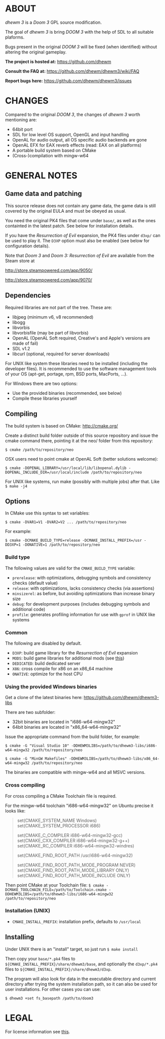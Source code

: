 # ABOUT

_dhewm 3_ is a _Doom 3_ GPL source modification.

The goal of _dhewm 3_ is bring _DOOM 3_ with the help of SDL to all suitable
plaforms.

Bugs present in the original _DOOM 3_ will be fixed (when identified) without
altering the original gameplay.

**The project is hosted at:** https://github.com/dhewm

**Consult the FAQ at:** https://github.com/dhewm/dhewm3/wiki/FAQ

**Report bugs here:** https://github.com/dhewm/dhewm3/issues


# CHANGES

Compared to the original _DOOM 3_, the changes of _dhewm 3_ worth mentioning are:

- 64bit port
- SDL for low level OS support, OpenGL and input handling
- OpenAL for audio output, all OS specific audio backends are gone
- OpenAL EFX for EAX reverb effects (read: EAX on all platforms)
- A portable build system based on CMake
- (Cross-)compilation with mingw-w64


# GENERAL NOTES

## Game data and patching

This source release does not contain any game data, the game data is still
covered by the original EULA and must be obeyed as usual.

You need the original PK4 files that come under `base/`, as well as the ones
containted in the latest patch. See below for installation details.

If you have the _Resurrection of Evil_ expansion, the PK4 files under `d3xp/`
can be used to play it. The `D3XP` option must also be enabled (see below for
configuration details).

Note that _Doom 3_ and _Doom 3: Resurrection of Evil_ are available from the Steam store at

http://store.steampowered.com/app/9050/

http://store.steampowered.com/app/9070/

## Dependencies

Required libraries are not part of the tree. These are:

- libjpeg (minimum v6, v8 recommended)
- libogg
- libvorbis
- libvorbisfile (may be part of libvorbis)
- OpenAL (OpenAL Soft required, Creative's and Apple's versions are made of fail)
- SDL v1.2
- libcurl (optional, required for server downloads)

For UNIX like system these libraries need to be installed (including the
developer files). It is recommended to use the software management tools of
your OS (apt-get, portage, rpm, BSD ports, MacPorts, ...).

For Windows there are two options:

- Use the provided binaries (recommended, see below)
- Compile these libraries yourself

## Compiling

The build system is based on CMake: http://cmake.org/

Create a distinct build folder outside of this source repository and issue
the cmake command there, pointing it at the neo/ folder from this repository:

`$ cmake /path/to/repository/neo`

OSX users need to point cmake at OpenAL Soft (better solutions welcome):

`$ cmake -DOPENAL_LIBRARY=/usr/local/lib/libopenal.dylib -DOPENAL_INCLUDE_DIR=/usr/local/include /path/to/repository/neo`

For UNIX like systems, run make (possibly with multiple jobs) after that. Like
`$ make -j4`

## Options

In CMake use this syntax to set variables:

`$ cmake -DVAR1=V1 -DVAR2=V2 ... /path/to/repository/neo`

For example:

`$ cmake -DCMAKE_BUILD_TYPE=release -DCMAKE_INSTALL_PREFIX=/usr -DD3XP=1 -DONATIVE=1 /path/to/repository/neo`

### Build type

The following values are valid for the `CMAKE_BUILD_TYPE` variable:

- `prerelease`: with optimizations, debugging symbols and consistency checks (default value)
- `release`: with optimizations, lacks consistency checks (via assertions)
- `minsizerel`: as before, but avoiding optimizations than increase binary size
- `debug`: for development purposes (includes debugging symbols and additional code)
- `profile`: generates profiling information for use with `gprof` in UNIX like systems

### Common

The following are disabled by default.

- `D3XP`: build game library for the _Resurrection of Evil_ expansion
- `MODS`: build game libraries for additional mods (see [this](dhewm3/blob/master/neo/mods/README.md))
- `DEDICATED`: build dedicated server
- `X86`: cross compile for x86 on an x86\_64 machine
- `ONATIVE`: optimize for the host CPU

### Using the provided Windows binaries

Get a clone of the latest binaries here: https://github.com/dhewm/dhewm3-libs

There are two subfolder:

- 32bit binaries are located in "i686-w64-mingw32"
- 64bit binaries are located in "x86\_64-w64-mingw32"

Issue the appropriate command from the build folder, for example:

`$ cmake -G "Visual Studio 10" -DDHEWM3LIBS=/path/to/dhewm3-libs/i686-w64-mingw32 /path/to/repository/neo`

`$ cmake -G "MinGW Makefiles" -DDHEWM3LIBS=/path/to/dhewm3-libs/x86_64-w64-mingw32 /path/to/repository/neo`

The binaries are compatible with mingw-w64 and all MSVC versions.

### Cross compiling

For cross compiling a CMake Toolchain file is required.

For the mingw-w64 toolchain "i686-w64-mingw32" on Ubuntu precise it looks like:

> set(CMAKE_SYSTEM_NAME Windows)
> set(CMAKE_SYSTEM_PROCESSOR i686)
> 
> set(CMAKE_C_COMPILER i686-w64-mingw32-gcc)
> set(CMAKE_CXX_COMPILER i686-w64-mingw32-g++)
> set(CMAKE_RC_COMPILER i686-w64-mingw32-windres)
> 
> set(CMAKE_FIND_ROOT_PATH /usr/i686-w64-mingw32)
> 
> set(CMAKE_FIND_ROOT_PATH_MODE_PROGRAM NEVER)
> set(CMAKE_FIND_ROOT_PATH_MODE_LIBRARY ONLY)
> set(CMAKE_FIND_ROOT_PATH_MODE_INCLUDE ONLY)

Then point CMake at your Toolchain file:
`$ cmake -DCMAKE_TOOLCHAIN_FILE=/path/to/Toolchain.cmake -DDHEWM3LIBS=/path/to/dhewm3-libs/i686-w64-mingw32 /path/to/repository/neo`

### Installation (UNIX)

- `CMAKE_INSTALL_PREFIX`: installation prefix, defaults to `/usr/local`

## Installing

Under UNIX there is an "install" target, so just run
`$ make install`

Then copy your `base/*.pk4` files to `${CMAKE_INSTALL_PREFIX}/share/dhewm3/base`,
and optionally the `d3xp/*.pk4` files to `${CMAKE_INSTALL_PREFIX}/share/dhewm3/d3xp`.

The program will also look for data in the executable directory and current
directory after trying the system installation path, so it can also be used
for user installations. For other cases you can use:

`$ dhewm3 +set fs_basepath /path/to/doom3`

# LEGAL

For license information see [this](dhewm3/blob/master/LEGAL.md).
